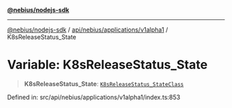[**@nebius/nodejs-sdk**](../../../../../README.md)

***

[@nebius/nodejs-sdk](../../../../../README.md) / [api/nebius/applications/v1alpha1](../README.md) / K8sReleaseStatus\_State

# Variable: K8sReleaseStatus\_State

> **K8sReleaseStatus\_State**: [`K8sReleaseStatus_StateClass`](../type-aliases/K8sReleaseStatus_StateClass.md)

Defined in: src/api/nebius/applications/v1alpha1/index.ts:853
